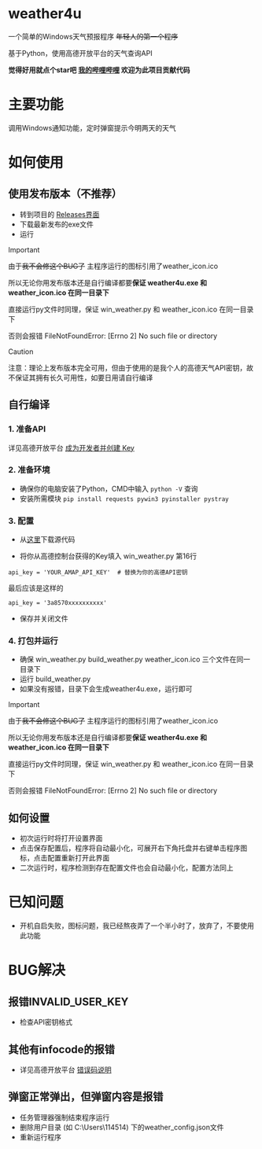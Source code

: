 # weather4u
一个简单的Windows天气预报程序  ~~年轻人的第一个程序~~

基于Python，使用高德开放平台的天气查询API

**觉得好用就点个star吧   [我的哔哩哔哩](https://space.bilibili.com/403373585)   欢迎为此项目贡献代码**


# 主要功能
调用Windows通知功能，定时弹窗提示今明两天的天气


# 如何使用
## 使用发布版本（不推荐）
- 转到项目的 [Releases界面](https://github.com/rtlnut/weather4u/releases)
- 下载最新发布的exe文件
- 运行

> [!IMPORTANT]
> 由于~~我不会修这个BUG了~~ 主程序运行的图标引用了weather_icon.ico
> 
> 所以无论你用发布版本还是自行编译都要**保证 weather4u.exe 和 weather_icon.ico 在同一目录下**
> 
> 直接运行py文件时同理，保证 win_weather.py 和 weather_icon.ico 在同一目录下
> 
> 否则会报错 FileNotFoundError: [Errno 2] No such file or directory

> [!CAUTION]
> 注意：理论上发布版本完全可用，但由于使用的是我个人的高德天气API密钥，故不保证其拥有长久可用性，如要日用请自行编译


## 自行编译
### 1. 准备API

详见高德开放平台 [成为开发者并创建 Key](https://lbs.amap.com/api/webservice/create-project-and-key)

### 2. 准备环境
- 确保你的电脑安装了Python，CMD中输入 `python -V` 查询
- 安装所需模块 `pip install requests pywin3 pyinstaller pystray`

### 3. 配置
- 从[这里](https://github.com/rtlnut/weather4u/archive/refs/heads/main.zip)下载源代码

- 将你从高德控制台获得的Key填入 win_weather.py 第16行
```
api_key = 'YOUR_AMAP_API_KEY'  # 替换为你的高德API密钥
```
最后应该是这样的
```
api_key = '3a8570xxxxxxxxxx'
```
- 保存并关闭文件

### 4. 打包并运行
- 确保 win_weather.py build_weather.py weather_icon.ico 三个文件在同一目录下
- 运行 build_weather.py
- 如果没有报错，目录下会生成weather4u.exe，运行即可

> [!IMPORTANT]
> 由于~~我不会修这个BUG了~~ 主程序运行的图标引用了weather_icon.ico
> 
> 所以无论你用发布版本还是自行编译都要**保证 weather4u.exe 和 weather_icon.ico 在同一目录下**
> 
> 直接运行py文件时同理，保证 win_weather.py 和 weather_icon.ico 在同一目录下
> 
> 否则会报错 FileNotFoundError: [Errno 2] No such file or directory


## 如何设置
- 初次运行时将打开设置界面
- 点击保存配置后，程序将自动最小化，可展开右下角托盘并右键单击程序图标，点击配置重新打开此界面
- 二次运行时，程序检测到存在配置文件也会自动最小化，配置方法同上

# 已知问题
- 开机自启失败，图标问题，我已经熬夜弄了一个半小时了，放弃了，不要使用此功能

# BUG解决
## 报错INVALID_USER_KEY
- 检查API密钥格式
## 其他有infocode的报错
- 详见高德开放平台 [错误码说明](https://lbs.amap.com/api/webservice/guide/tools/info/)
## 弹窗正常弹出，但弹窗内容是报错
- 任务管理器强制结束程序运行
- 删除用户目录 (如 C:\Users\114514) 下的weather_config.json文件
- 重新运行程序
